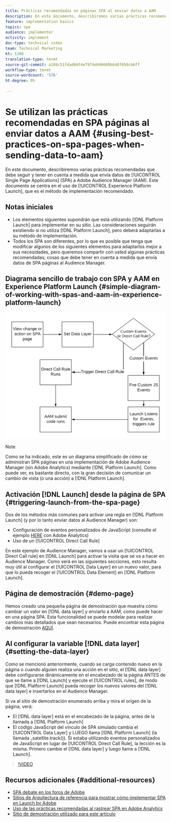 ```yaml
---
title: Prácticas recomendadas en páginas SPA al enviar datos a AAM
description: En este documento, describiremos varias prácticas recomendadas que debe seguir y tener en cuenta a medida que envía datos desde Aplicaciones de una sola página (SPA) a Adobe Audience Manager (AAM). Este documento se centrará en el uso de Launch by Adobe, que es el método de implementación recomendado.
feature: implementation basics
topics: spa
audience: implementer
activity: implement
doc-type: technical video
team: Technical Marketing
kt: 1390
translation-type: tm+mt
source-git-commit: a108c51fdad66f4e7974eb96609b6d8f058cb6ff
workflow-type: tm+mt
source-wordcount: '576'
ht-degree: 0%

---
```



# Se utilizan las prácticas recomendadas en SPA páginas al enviar datos a AAM {#using-best-practices-on-spa-pages-when-sending-data-to-aam}

En este documento, describiremos varias prácticas recomendadas que debe seguir y tener en cuenta a medida que envía datos de [!UICONTROL Single Page Applications] (SPA) a Adobe Audience Manager (AAM). Este documento se centra en el uso de [!UICONTROL Experience Platform Launch], que es el método de implementación recomendado.

## Notas iniciales

* Los elementos siguientes supondrán que está utilizando [!DNL Platform Launch] para implementar en su sitio. Las consideraciones seguirán existiendo si no utiliza [!DNL Platform Launch], pero deberá adaptarlas a su método de implementación.
* Todos los SPA son diferentes, por lo que es posible que tenga que modificar algunos de los siguientes elementos para adaptarlos mejor a sus necesidades, pero queremos compartir con usted algunas prácticas recomendadas; cosas que debe tener en cuenta a medida que envía datos de SPA páginas al Audience Manager.

## Diagrama sencillo de trabajo con SPA y AAM en Experience Platform Launch {#simple-diagram-of-working-with-spas-and-aam-in-experience-platform-launch}

![spa para jamón en  [!DNL launch]](assets/spa_for_aam_in_launch.png)

>[!NOTE]
>Como se ha indicado, este es un diagrama simplificado de cómo se administran SPA páginas en una implementación de Adobe Audience Manager (sin Adobe Analytics) mediante [!DNL Platform Launch]. Como puede ver, es bastante directo, con la gran decisión de comunicar un cambio de vista (o una acción) a [!DNL Platform Launch].

## Activación [!DNL Launch] desde la página de SPA {#triggering-launch-from-the-spa-page}

Dos de los métodos más comunes para activar una regla en [!DNL Platform Launch] (y por lo tanto enviar datos al Audience Manager) son:

* Configuración de eventos personalizados de JavaScript (consulte el ejemplo [HERE](https://helpx.adobe.com/analytics/kt/using/spa-analytics-best-practices-feature-video-use.html) con Adobe Analytics)
* Uso de un [!UICONTROL Direct Call Rule]

En este ejemplo de Audience Manager, vamos a usar un [!UICONTROL Direct Call rule] en [!DNL Launch] para activar la visita que se va a hacer en Audience Manager. Como verá en las siguientes secciones, esto resulta muy útil al configurar el [!UICONTROL Data Layer] en un nuevo valor, para que lo pueda recoger el [!UICONTROL Data Element] en [!DNL Platform Launch].

## Página de demostración {#demo-page}

Hemos creado una pequeña página de demostración que muestra cómo cambiar un valor en [!DNL data layer] y enviarlo a AAM, como puede hacer en una página SPA. Esta funcionalidad se puede modelar para realizar cambios más detallados que sean necesarios. Puede encontrar esta página de demostración [AQUÍ](https://aam.enablementadobe.com/SPA-Launch.html).

## Al configurar la variable [!DNL data layer] {#setting-the-data-layer}

Como se mencionó anteriormente, cuando se carga contenido nuevo en la página o cuando alguien realiza una acción en el sitio, el [!DNL data layer] debe configurarse dinámicamente en el encabezado de la página ANTES de que se llame a [!DNL Launch] y ejecute el [!UICONTROL rules], de modo que [!DNL Platform Launch] pueda recoger los nuevos valores del [!DNL data layer] e insertarlos en el Audience Manager.

Si va al sitio de demostración enumerado arriba y mira el origen de la página, verá:

* El [!DNL data layer] está en el encabezado de la página, antes de la llamada a [!DNL Platform Launch]
* El código JavaScript del vínculo de SPA simulado cambia el [!UICONTROL Data Layer] y LUEGO llama [!DNL Platform Launch] (la llamada _satellite.track()). Si estaba utilizando eventos personalizados de JavaScript en lugar de [!UICONTROL Direct Call Rule], la lección es la misma. Primero cambie el [!DNL data layer] y luego llame a [!DNL Launch].

>[!VIDEO](https://video.tv.adobe.com/v/23322/?quality=12)

## Recursos adicionales {#additional-resources}

* [SPA debate en los foros de Adobe](https://forums.adobe.com/thread/2451022)
* [Sitios de Arquitectura de referencia para mostrar cómo implementar SPA en Launch by Adobe](https://helpx.adobe.com/experience-manager/kt/integration/using/launch-reference-architecture-SPA-tutorial-implement.html)
* [Uso de las prácticas recomendadas al rastrear SPA en Adobe Analytics](https://helpx.adobe.com/analytics/kt/using/spa-analytics-best-practices-feature-video-use.html)
* [Sitio de demostración utilizado para este artículo](https://aam.enablementadobe.com/SPA-Launch.html)
